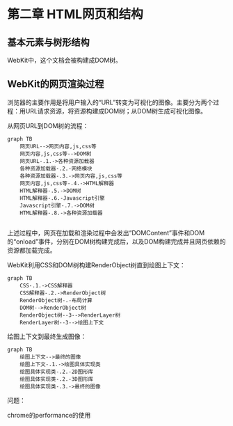 # 第二章 HTML网页和结构

## 基本元素与树形结构

WebKit中，这个文档会被构建成DOM树。

## WebKit的网页渲染过程

浏览器的主要作用是将用户输入的“URL”转变为可视化的图像。主要分为两个过程：用URL请求资源，将资源构建成DOM树；从DOM树生成可视化图像。

从网页URL到DOM树的流程：

```mermaid
graph TB
	网页URL-->网页内容,js,css等
	网页内容,js,css等-->DOM树
	网页URL-.1.->各种资源加载器
	各种资源加载器-.2.-网络模块
	各种资源加载器-.3.->网页内容,js,css等
	网页内容,js,css等-.4.->HTML解释器
	HTML解释器-.5.->DOM树
	HTML解释器-.6.-Javascript引擎
	Javascript引擎-.7.->DOM树
	HTML解释器-.8.->各种资源加载器
	
```

上述过程中，网页在加载和渲染过程中会发出“DOMContent”事件和DOM的“onload”事件，分别在DOM树构建完成后，以及DOM构建完成并且网页依赖的资源都加载完成。

WebKit利用CSS和DOM树构建RenderObject树直到绘图上下文：

```mermaid
graph TB
	CSS-.1.->CSS解释器
	CSS解释器-.2.->RenderObject树
	RenderObject树-.-布局计算
	DOM树-->RenderObject树
	RenderObject树--3-->RenderLayer树
	RenderLayer树--3-->绘图上下文
```

绘图上下文到最终生成图像：

```mermaid
graph TB
	绘图上下文-->最终的图像
	绘图上下文-.1.->绘图具体实现类
	绘图具体实现类-.2.-2D图形库
	绘图具体实现类-.2.-3D图形库
	绘图具体实现类-.3.->最终的图像
```

问题：

chrome的performance的使用